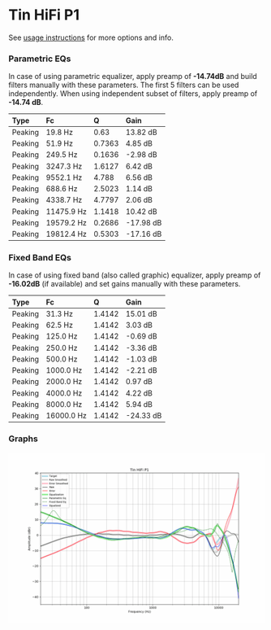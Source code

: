 # Tin HiFi P1
See [usage instructions](https://github.com/jaakkopasanen/AutoEq#usage) for more options and info.

### Parametric EQs
In case of using parametric equalizer, apply preamp of **-14.74dB** and build filters manually
with these parameters. The first 5 filters can be used independently.
When using independent subset of filters, apply preamp of **-14.74 dB**.

| Type    | Fc         |      Q | Gain      |
|:--------|:-----------|:-------|:----------|
| Peaking | 19.8 Hz    | 0.63   | 13.82 dB  |
| Peaking | 51.9 Hz    | 0.7363 | 4.85 dB   |
| Peaking | 249.5 Hz   | 0.1636 | -2.98 dB  |
| Peaking | 3247.3 Hz  | 1.6127 | 6.42 dB   |
| Peaking | 9552.1 Hz  | 4.788  | 6.56 dB   |
| Peaking | 688.6 Hz   | 2.5023 | 1.14 dB   |
| Peaking | 4338.7 Hz  | 4.7797 | 2.06 dB   |
| Peaking | 11475.9 Hz | 1.1418 | 10.42 dB  |
| Peaking | 19579.2 Hz | 0.2686 | -17.98 dB |
| Peaking | 19812.4 Hz | 0.5303 | -17.16 dB |

### Fixed Band EQs
In case of using fixed band (also called graphic) equalizer, apply preamp of **-16.02dB**
(if available) and set gains manually with these parameters.

| Type    | Fc         |      Q | Gain      |
|:--------|:-----------|:-------|:----------|
| Peaking | 31.3 Hz    | 1.4142 | 15.01 dB  |
| Peaking | 62.5 Hz    | 1.4142 | 3.03 dB   |
| Peaking | 125.0 Hz   | 1.4142 | -0.69 dB  |
| Peaking | 250.0 Hz   | 1.4142 | -3.36 dB  |
| Peaking | 500.0 Hz   | 1.4142 | -1.03 dB  |
| Peaking | 1000.0 Hz  | 1.4142 | -2.21 dB  |
| Peaking | 2000.0 Hz  | 1.4142 | 0.97 dB   |
| Peaking | 4000.0 Hz  | 1.4142 | 4.22 dB   |
| Peaking | 8000.0 Hz  | 1.4142 | 5.94 dB   |
| Peaking | 16000.0 Hz | 1.4142 | -24.33 dB |

### Graphs
![](./Tin%20HiFi%20P1.png)